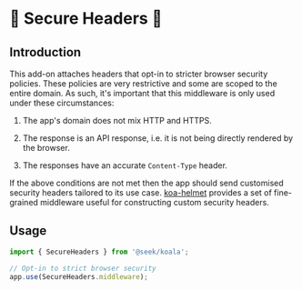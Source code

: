 # 🐨 Secure Headers 🐨

## Introduction

This add-on attaches headers that opt-in to stricter browser security policies.
These policies are very restrictive and some are scoped to the entire domain.
As such, it's important that this middleware is only used under these circumstances:

1. The app's domain does not mix HTTP and HTTPS.

2. The response is an API response, i.e. it is not being directly rendered by the browser.

3. The responses have an accurate `Content-Type` header.

If the above conditions are not met then the app should send customised security headers tailored to its use case.
[koa-helmet](https://github.com/venables/koa-helmet) provides a set of fine-grained middleware useful for constructing custom security headers.

## Usage

```typescript
import { SecureHeaders } from '@seek/koala';

// Opt-in to strict browser security
app.use(SecureHeaders.middleware);
```
